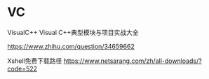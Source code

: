 # VC
VisualC++
Visual C++典型模块与项目实战大全

https://www.zhihu.com/question/34659662


Xshell免费下载路径
https://www.netsarang.com/zh/all-downloads/?code=522
